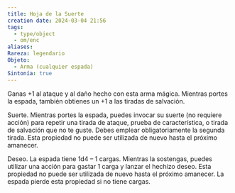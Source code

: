 ```yaml
---
title: Hoja de la Suerte
creation date: 2024-03-04 21:56
tags:
  - type/object
  - om/enc
aliases: 
Rareza: legendario
Objeto:
  - Arma (cualquier espada)
Sintonía: true
---
```

Ganas +1 al ataque y al daño hecho con esta arma mágica. Mientras portes la espada, también obtienes un +1 a las tiradas de salvación.

Suerte. Mientras portes la espada, puedes invocar su suerte (no requiere acción) para repetir una tirada de ataque, prueba de característica, o tirada de salvación que no te guste. Debes emplear obligatoriamente la segunda tirada. Esta propiedad no puede ser utilizada de nuevo hasta el próximo amanecer.

Deseo. La espada tiene 1d4 – 1 cargas. Mientras la sostengas, puedes utilizar una acción para gastar 1 carga y lanzar el hechizo deseo. Esta propiedad no puede ser utilizada de nuevo hasta el próximo amanecer. La espada pierde esta propiedad si no tiene cargas.